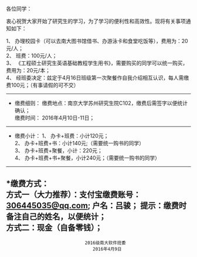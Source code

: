 各位同学：

衷心祝贺大家开始了研究生的学习，为了学习的便利性和高效性。现将有关事项通知如下：

1、	办理校园卡（可以去南大图书馆借书、办游泳卡和食堂吃饭等），费用为：20元/人；  
2、	班费：100元/人；  
3、	《工程硕士研究生英语基础教程学生用书》，需要购买的同学可以统一购买，费用为：20元/本；  
4、	经班委决定：兹定于4月16日班级第一次聚餐作自我介绍相互认识，每人需缴费100元；（有事请假的可不交）  

------------------------------

* 缴费细则：
缴费地点：南京大学苏州研究生院C102，缴费后需签字以便统计确认；  
缴费时间： 2016年4月10日-11日；

-------------------------------------------

* 缴费小计：
1、	办卡+班费：小计120元；  
2、	办卡+班费+书：小计140元;（需要统一购书的同学）  
3、	办卡+班费+聚餐，小计：220元；  
4、	办卡+班费+书+聚餐，小计240元；（需要统一购书的同学）  

-----------------------------------------

*缴费方式：  
方式一（大力推荐）：支付宝缴费账号：306445035@qq.com; 户名：吕骏；
                    提示：缴费时备注自己的姓名，以便统计；  
方式二：现金（自备零钱）；
 -----------------------------------------------
                                  2016级南大软件班委
                                     2016年4月9日
